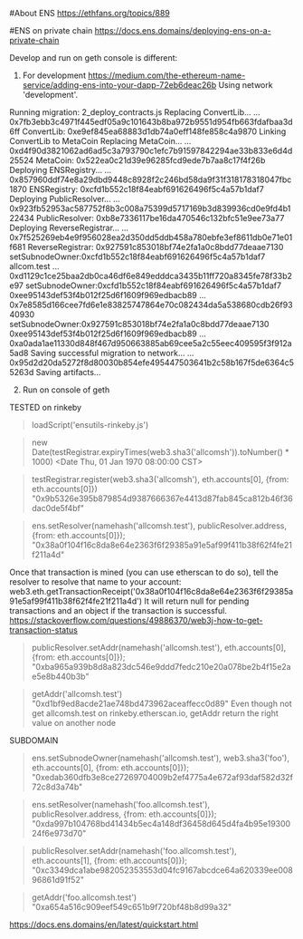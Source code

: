 #About ENS
https://ethfans.org/topics/889

#ENS on private chain
https://docs.ens.domains/deploying-ens-on-a-private-chain

Develop and run on geth console is different:
1. For development
https://medium.com/the-ethereum-name-service/adding-ens-into-your-dapp-72eb6deac26b
Using network 'development'.

Running migration: 2_deploy_contracts.js
  Replacing ConvertLib...
  ... 0x7fb3ebb3c4971f445edf05a9c101643b8ba972b9551d954fb663fdafbaa3d6ff
  ConvertLib: 0xe9ef845ea68883d1db74a0eff148fe858c4a9870
  Linking ConvertLib to MetaCoin
  Replacing MetaCoin...
  ... 0xd4f90d3821062ad6ad5c3a793790c1efc7b91597842294ae33b833e6d4d25524
  MetaCoin: 0x522ea0c21d39e96285fcd9ede7b7aa8c17f4f26b
  Deploying ENSRegistry...
  ... 0x857960ddf74e8a29dbd9448c8928f2c246bd58da9f31f318178318047fbc1870
  ENSRegistry: 0xcfd1b552c18f84eabf691626496f5c4a57b1daf7
  Deploying PublicResolver...
  ... 0x923fb52953ac587752f8b3c008a75399d5717169b3d839936cd0e9fd4b122434
  PublicResolver: 0xb8e7336117be16da470546c132bfc51e9ee73a77
  Deploying ReverseRegistrar...
  ... 0x7f525269eb4e9f956028ea2d350dd5ddb458a780ebfe3ef8611db0e71e01f681
  ReverseRegistrar: 0x927591c853018bf74e2fa1a0c8bdd77deaae7130
setSubnodeOwner:0xcfd1b552c18f84eabf691626496f5c4a57b1daf7 allcom.test
  ... 0xd1129c1ce25baa2db0ca46df6e849edddca3435b11ff720a8345fe78f33b2e97
setSubnodeOwner:0xcfd1b552c18f84eabf691626496f5c4a57b1daf7 0xee95143def53f4b012f25d6f1609f969edbacb89
  ... 0x7e8585d166cee7fd6e1e83825747864e70c082434da5a538680cdb26f9340930
setSubnodeOwner:0x927591c853018bf74e2fa1a0c8bdd77deaae7130 0xee95143def53f4b012f25d6f1609f969edbacb89
  ... 0xa0ada1ae11330d848f467d950663885ab69cee5a2c55eec409595f3f912a5ad8
Saving successful migration to network...
  ... 0x95d2d20da5272f8d80030b854efe495447503641b2c58b167f5de6364c55263d
Saving artifacts...


2. Run on console of geth 

TESTED on rinkeby
> loadScript('ensutils-rinkeby.js')
 
> new Date(testRegistrar.expiryTimes(web3.sha3('allcomsh')).toNumber() * 1000)
<Date Thu, 01 Jan 1970 08:00:00 CST>

> testRegistrar.register(web3.sha3('allcomsh'), eth.accounts[0], {from: eth.accounts[0]})
"0x9b5326e395b879854d9387666367e4413d87fab845ca812b46f36dac0de5f4bf"

> ens.setResolver(namehash('allcomsh.test'), publicResolver.address, {from: eth.accounts[0]});
"0x38a0f104f16c8da8e64e2363f6f29385a91e5af99f411b38f62f4fe21f211a4d"

Once that transaction is mined (you can use etherscan to do so), tell the resolver to resolve that name to your account:
web3.eth.getTransactionReceipt('0x38a0f104f16c8da8e64e2363f6f29385a91e5af99f411b38f62f4fe21f211a4d')
It will return null for pending transactions and an object if the transaction is successful.
https://stackoverflow.com/questions/49886370/web3j-how-to-get-transaction-status

> publicResolver.setAddr(namehash('allcomsh.test'), eth.accounts[0], {from: eth.accounts[0]});
"0xba965a939b8d8a823dc546e9ddd7fedc210e20a078be2b4f15e2ae5e8b440b3b"

> getAddr('allcomsh.test')
"0xd1bf9ed8acde21ae748bd473962aceaffecc0d89"
Even though not get allcomsh.test on rinkeby.etherscan.io, getAddr return the right value on another node

SUBDOMAIN
> ens.setSubnodeOwner(namehash('allcomsh.test'), web3.sha3('foo'), eth.accounts[0], {from: eth.accounts[0]});
"0xedab360dfb3e8ce27269704009b2ef4775a4e672af93daf582d32f72c8d3a74b"

> ens.setResolver(namehash('foo.allcomsh.test'), publicResolver.address, {from: eth.accounts[0]});
"0xda997b104768bd41434b5ec4a148df36458d645d4fa4b95e1930024f6e973d70"

> publicResolver.setAddr(namehash('foo.allcomsh.test'), eth.accounts[1], {from: eth.accounts[0]});
"0xc3349dca1abe982052353553d04fc9167abcdce64a620339ee00896861d91f52"

> getAddr('foo.allcomsh.test')
"0xa654a516c909eef549c651b9f720bf48b8d99a32"

https://docs.ens.domains/en/latest/quickstart.html
